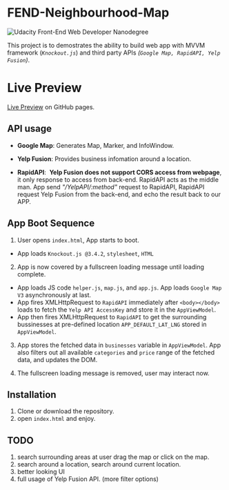 # FEND-Neighbourhood-Map
![Udacity Front-End Web Developer Nanodegree](https://img.shields.io/badge/Udacity-Front--End%20Web%20Developer%20Nanodegree-blue.svg)

This project is to demostrates the ability to build web app with MVVM framework (_`Knockout.js`_) and third party APIs _(`Google Map, RapidAPI, Yelp Fusion`)_. 

# Live Preview
[Live Preview](https://ccincapital.github.io/FEND-Neighborhood-Map/) on GitHub pages.

## API usage
- **Google Map**:  Generates Map, Marker, and InfoWindow.

- **Yelp Fusion**:  Provides business infomation around a location.

- **RapidAPI**:  **Yelp Fusion does not support CORS access from webpage**, it only response to access from back-end. RapidAPI acts as the middle man. App send _"/YelpAPI/:method"_ request to RapidAPI, RapidAPI request Yelp Fusion from the back-end, and echo the result back to our APP. 

## App Boot Sequence

1. User opens `index.html`, App starts to boot.
- App loads `Knockout.js @3.4.2`, `stylesheet`, `HTML`

2. App is now covered by a fullscreen loading message until loading complete. 
- App loads JS code `helper.js`, `map.js`, and `app.js`. App loads `Google Map V3` asynchronously at last.
- App fires XMLHttpRequest to `RapidAPI` immediately after `<body></body>` loads to fetch the `Yelp API AccessKey` and store it in the `AppViewModel`.
- App then fires XMLHttpRequest to `RapidAPI` to get the surrounding bussinesses at pre-defined location `APP_DEFAULT_LAT_LNG` stored in `AppViewModel`.

3. App stores the fetched data in `businesses` variable in `AppViewModel`. App also filters out all available `categories` and `price` range of the fetched data, and updates the DOM.

4. The fullscreen loading message is removed, user may interact now.

## Installation
1. Clone or download the repository.
2. open `index.html` and enjoy.

## TODO
1. search surrounding areas at user drag the map or click on the map.
2. search around a location, search around current location.
3. better looking UI
4. full usage of Yelp Fusion API. (more filter options)
